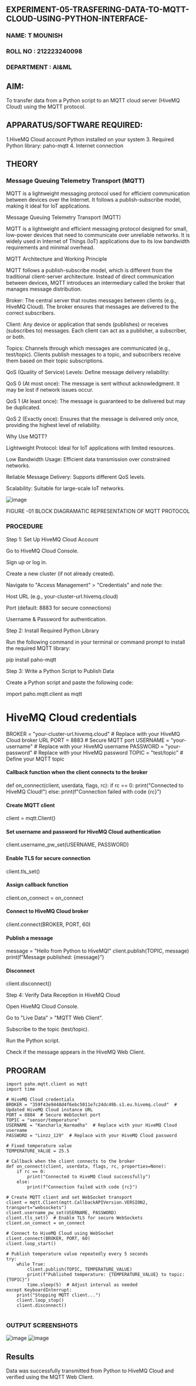 ## EXPERIMENT-05-TRASFERING-DATA-TO-MQTT-CLOUD-USING-PYTHON-INTERFACE-

### NAME: T MOUNISH
### ROLL NO : 212223240098
### DEPARTMENT : AI&ML

## AIM:
To transfer data from a Python script to an MQTT cloud server (HiveMQ Cloud) using the MQTT protocol. 
## APPARATUS/SOFTWARE REQUIRED: 
1.HiveMQ Cloud account
Python installed on your system
3. Required Python library: paho-mqtt
4. Internet connection

## THEORY 
### Message Queuing Telemetry Transport (MQTT)
MQTT is a lightweight messaging protocol used for efficient communication between devices over the Internet. It follows a publish-subscribe model, making it ideal for IoT applications.


 Message Queuing Telemetry Transport (MQTT)

MQTT is a lightweight and efficient messaging protocol designed for small, low-power devices that need to communicate over unreliable networks. It is widely used in Internet of Things (IoT) applications due to its low bandwidth requirements and minimal overhead.

MQTT Architecture and Working Principle

MQTT follows a publish-subscribe model, which is different from the traditional client-server architecture. Instead of direct communication between devices, MQTT introduces an intermediary called the broker that manages message distribution.

Broker: The central server that routes messages between clients (e.g., HiveMQ Cloud). The broker ensures that messages are delivered to the correct subscribers.

Client: Any device or application that sends (publishes) or receives (subscribes to) messages. Each client can act as a publisher, a subscriber, or both.

Topics: Channels through which messages are communicated (e.g., test/topic). Clients publish messages to a topic, and subscribers receive them based on their topic subscriptions.

QoS (Quality of Service) Levels: Define message delivery reliability:

QoS 0 (At most once): The message is sent without acknowledgment. It may be lost if network issues occur.

QoS 1 (At least once): The message is guaranteed to be delivered but may be duplicated.

QoS 2 (Exactly once): Ensures that the message is delivered only once, providing the highest level of reliability.

Why Use MQTT?

Lightweight Protocol: Ideal for IoT applications with limited resources.

Low Bandwidth Usage: Efficient data transmission over constrained networks.

Reliable Message Delivery: Supports different QoS levels.

Scalability: Suitable for large-scale IoT networks.

![image](https://github.com/user-attachments/assets/d21bcc04-9617-43dc-8cce-1dda54ea4562)

FIGURE -01 BLOCK DIAGRAMATIC REPRESENTATION OF MQTT PROTOCOL


### PROCEDURE 

Step 1: Set Up HiveMQ Cloud Account

Go to HiveMQ Cloud Console.

Sign up or log in.

Create a new cluster (if not already created).

Navigate to "Access Management" > "Credentials" and note the:

Host URL (e.g., your-cluster-url.hivemq.cloud)

Port (default: 8883 for secure connections)

Username & Password for authentication.

Step 2: Install Required Python Library

Run the following command in your terminal or command prompt to install the required MQTT library:

pip install paho-mqtt

Step 3: Write a Python Script to Publish Data

Create a Python script and paste the following code:

import paho.mqtt.client as mqtt

# HiveMQ Cloud credentials
BROKER = "your-cluster-url.hivemq.cloud"  # Replace with your HiveMQ Cloud broker URL
PORT = 8883  # Secure MQTT port
USERNAME = "your-username"  # Replace with your HiveMQ username
PASSWORD = "your-password"  # Replace with your HiveMQ password
TOPIC = "test/topic"  # Define your MQTT topic

#### Callback function when the client connects to the broker
def on_connect(client, userdata, flags, rc):
    if rc == 0:
        print("Connected to HiveMQ Cloud!")
    else:
        print(f"Connection failed with code {rc}")

#### Create MQTT client
client = mqtt.Client()

#### Set username and password for HiveMQ Cloud authentication
client.username_pw_set(USERNAME, PASSWORD)

#### Enable TLS for secure connection
client.tls_set()

#### Assign callback function
client.on_connect = on_connect

#### Connect to HiveMQ Cloud broker
client.connect(BROKER, PORT, 60)

#### Publish a message
message = "Hello from Python to HiveMQ!"
client.publish(TOPIC, message)
print(f"Message published: {message}")

#### Disconnect
client.disconnect()

Step 4: Verify Data Reception in HiveMQ Cloud

Open HiveMQ Cloud Console.

Go to "Live Data" > "MQTT Web Client".

Subscribe to the topic (test/topic).

Run the Python script.

Check if the message appears in the HiveMQ Web Client.
## PROGRAM
```
import paho.mqtt.client as mqtt
import time

# HiveMQ Cloud credentials
BROKER = "359f43e9448d4f6ebc5011e7c24dc49b.s1.eu.hivemq.cloud"  # Updated HiveMQ Cloud instance URL
PORT = 8884  # Secure WebSocket port
TOPIC = "sensor/temperature"
USERNAME = "Kancharla_Narmadha"  # Replace with your HiveMQ Cloud username
PASSWORD = "Linzz_129"  # Replace with your HiveMQ Cloud password

# Fixed temperature value
TEMPERATURE_VALUE = 25.5

# Callback when the client connects to the broker
def on_connect(client, userdata, flags, rc, properties=None):
    if rc == 0:
        print("Connected to HiveMQ Cloud successfully")
    else:
        print(f"Connection failed with code {rc}")

# Create MQTT client and set WebSocket transport
client = mqtt.Client(mqtt.CallbackAPIVersion.VERSION2, transport="websockets")
client.username_pw_set(USERNAME, PASSWORD)
client.tls_set()  # Enable TLS for secure WebSockets
client.on_connect = on_connect

# Connect to HiveMQ Cloud using WebSocket
client.connect(BROKER, PORT, 60)
client.loop_start()

# Publish temperature value repeatedly every 5 seconds
try:
    while True:
        client.publish(TOPIC, TEMPERATURE_VALUE)
        print(f"Published temperature: {TEMPERATURE_VALUE} to topic: {TOPIC}")
        time.sleep(5)  # Adjust interval as needed
except KeyboardInterrupt:
    print("Stopping MQTT client...")
    client.loop_stop()
    client.disconnect()


```

### OUTPUT SCREENSHOTS

![image](https://github.com/user-attachments/assets/35e3b568-4f0e-4912-9cc6-a4031db563a3)
![image](https://github.com/user-attachments/assets/aaa33ca4-a610-4714-8e50-208b3a2cc139)

## Results

Data was successfully transmitted from Python to HiveMQ Cloud and verified using the MQTT Web Client.
